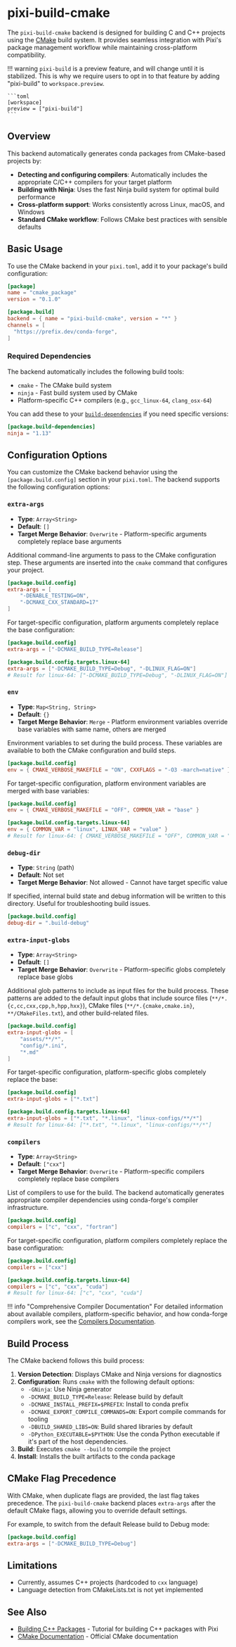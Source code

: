 # pixi-build-cmake

The `pixi-build-cmake` backend is designed for building C and C++ projects using the [CMake](https://cmake.org/) build system. It provides seamless integration with Pixi's package management workflow while maintaining cross-platform compatibility.

!!! warning
    `pixi-build` is a preview feature, and will change until it is stabilized.
    This is why we require users to opt in to that feature by adding "pixi-build" to `workspace.preview`.

    ```toml
    [workspace]
    preview = ["pixi-build"]
    ```


## Overview

This backend automatically generates conda packages from CMake-based projects by:

- **Detecting and configuring compilers**: Automatically includes the appropriate C/C++ compilers for your target platform
- **Building with Ninja**: Uses the fast Ninja build system for optimal build performance
- **Cross-platform support**: Works consistently across Linux, macOS, and Windows
- **Standard CMake workflow**: Follows CMake best practices with sensible defaults

## Basic Usage

To use the CMake backend in your `pixi.toml`, add it to your package's build configuration:

```toml
[package]
name = "cmake_package"
version = "0.1.0"

[package.build]
backend = { name = "pixi-build-cmake", version = "*" }
channels = [
  "https://prefix.dev/conda-forge",
]
```

### Required Dependencies

The backend automatically includes the following build tools:

- `cmake` - The CMake build system
- `ninja` - Fast build system used by CMake
- Platform-specific C++ compilers (e.g., `gcc_linux-64`, `clang_osx-64`)

You can add these to your [`build-dependencies`](https://pixi.sh/latest/build/dependency_types/) if you need specific versions:

```toml
[package.build-dependencies]
ninja = "1.13"
```

## Configuration Options

You can customize the CMake backend behavior using the `[package.build.config]` section in your `pixi.toml`. The backend supports the following configuration options:

### `extra-args`

- **Type**: `Array<String>`
- **Default**: `[]`
- **Target Merge Behavior**: `Overwrite` - Platform-specific arguments completely replace base arguments

Additional command-line arguments to pass to the CMake configuration step. These arguments are inserted into the `cmake` command that configures your project.

```toml
[package.build.config]
extra-args = [
    "-DENABLE_TESTING=ON",
    "-DCMAKE_CXX_STANDARD=17"
]
```

For target-specific configuration, platform arguments completely replace the base configuration:

```toml
[package.build.config]
extra-args = ["-DCMAKE_BUILD_TYPE=Release"]

[package.build.config.targets.linux-64]
extra-args = ["-DCMAKE_BUILD_TYPE=Debug", "-DLINUX_FLAG=ON"]
# Result for linux-64: ["-DCMAKE_BUILD_TYPE=Debug", "-DLINUX_FLAG=ON"]
```

### `env`

- **Type**: `Map<String, String>`
- **Default**: `{}`
- **Target Merge Behavior**: `Merge` - Platform environment variables override base variables with same name, others are merged

Environment variables to set during the build process. These variables are available to both the CMake configuration and build steps.

```toml
[package.build.config]
env = { CMAKE_VERBOSE_MAKEFILE = "ON", CXXFLAGS = "-O3 -march=native" }
```

For target-specific configuration, platform environment variables are merged with base variables:

```toml
[package.build.config]
env = { CMAKE_VERBOSE_MAKEFILE = "OFF", COMMON_VAR = "base" }

[package.build.config.targets.linux-64]
env = { COMMON_VAR = "linux", LINUX_VAR = "value" }
# Result for linux-64: { CMAKE_VERBOSE_MAKEFILE = "OFF", COMMON_VAR = "linux", LINUX_VAR = "value" }
```

### `debug-dir`

- **Type**: `String` (path)
- **Default**: Not set
- **Target Merge Behavior**: Not allowed - Cannot have target specific value

If specified, internal build state and debug information will be written to this directory. Useful for troubleshooting build issues.

```toml
[package.build.config]
debug-dir = ".build-debug"
```


### `extra-input-globs`

- **Type**: `Array<String>`
- **Default**: `[]`
- **Target Merge Behavior**: `Overwrite` - Platform-specific globs completely replace base globs

Additional glob patterns to include as input files for the build process. These patterns are added to the default input globs that include source files (`**/*.{c,cc,cxx,cpp,h,hpp,hxx}`), CMake files (`**/*.{cmake,cmake.in}`, `**/CMakeFiles.txt`), and other build-related files.

```toml
[package.build.config]
extra-input-globs = [
    "assets/**/*",
    "config/*.ini",
    "*.md"
]
```

For target-specific configuration, platform-specific globs completely replace the base:

```toml
[package.build.config]
extra-input-globs = ["*.txt"]

[package.build.config.targets.linux-64]
extra-input-globs = ["*.txt", "*.linux", "linux-configs/**/*"]
# Result for linux-64: ["*.txt", "*.linux", "linux-configs/**/*"]
```

### `compilers`

- **Type**: `Array<String>`
- **Default**: `["cxx"]`
- **Target Merge Behavior**: `Overwrite` - Platform-specific compilers completely replace base compilers

List of compilers to use for the build. The backend automatically generates appropriate compiler dependencies using conda-forge's compiler infrastructure.

```toml
[package.build.config]
compilers = ["c", "cxx", "fortran"]
```

For target-specific configuration, platform compilers completely replace the base configuration:

```toml
[package.build.config]
compilers = ["cxx"]

[package.build.config.targets.linux-64]
compilers = ["c", "cxx", "cuda"]
# Result for linux-64: ["c", "cxx", "cuda"]
```

!!! info "Comprehensive Compiler Documentation"
    For detailed information about available compilers, platform-specific behavior, and how conda-forge compilers work, see the [Compilers Documentation](../key_concepts/compilers.md).


## Build Process

The CMake backend follows this build process:

1. **Version Detection**: Displays CMake and Ninja versions for diagnostics
2. **Configuration**: Runs `cmake` with the following default options:
   - `-GNinja`: Use Ninja generator
   - `-DCMAKE_BUILD_TYPE=Release`: Release build by default
   - `-DCMAKE_INSTALL_PREFIX=$PREFIX`: Install to conda prefix
   - `-DCMAKE_EXPORT_COMPILE_COMMANDS=ON`: Export compile commands for tooling
   - `-DBUILD_SHARED_LIBS=ON`: Build shared libraries by default
   - `-DPython_EXECUTABLE=$PYTHON`: Use the conda Python executable if it's part of the host dependencies.
3. **Build**: Executes `cmake --build` to compile the project
4. **Install**: Installs the built artifacts to the conda package

## CMake Flag Precedence

With CMake, when duplicate flags are provided, the last flag takes precedence.
The `pixi-build-cmake` backend places `extra-args` after the default CMake flags, allowing you to override default settings.

For example, to switch from the default Release build to Debug mode:

```toml
[package.build.config]
extra-args = ["-DCMAKE_BUILD_TYPE=Debug"]
```


## Limitations

- Currently, assumes C++ projects (hardcoded to `cxx` language)
- Language detection from CMakeLists.txt is not yet implemented

## See Also

- [Building C++ Packages](https://pixi.sh/latest/build/cpp/) - Tutorial for building C++ packages with Pixi
- [CMake Documentation](https://cmake.org/documentation/) - Official CMake documentation
